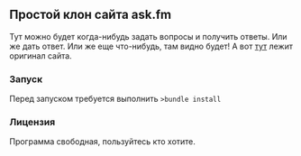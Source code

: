 ## Простой клон сайта ask.fm

Тут можно будет когда-нибудь задать вопросы и получить ответы. Или же дать ответ. Или же еще что-нибудь, там видно будет!
А вот [тут](https://ask.fm/) лежит оригинал сайта.

### Запуск

Перед запуском требуется выполнить `>bundle install`

### Лицензия

Программа свободная, пользуйтесь кто хотите.
